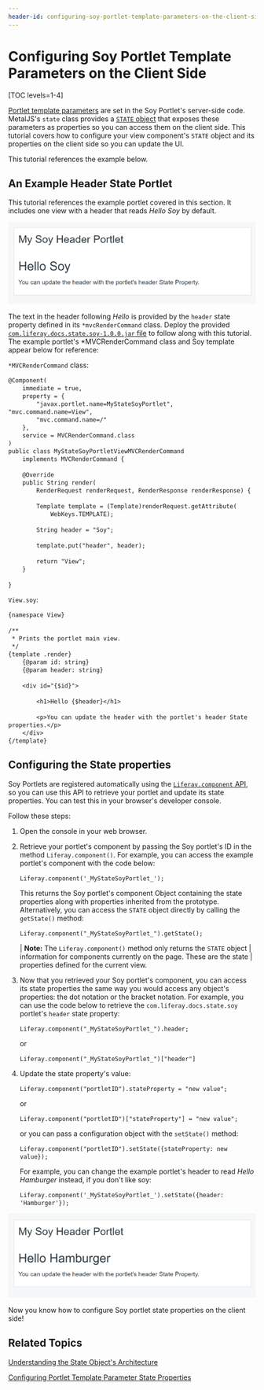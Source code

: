 ```yaml
---
header-id: configuring-soy-portlet-template-parameters-on-the-client-side
---
```


# Configuring Soy Portlet Template Parameters on the Client Side

[TOC levels=1-4]

[Portlet template parameters](/docs/7-0/tutorials/-/knowledge_base/t/creating-a-soy-portlet#using-portlet-template-parameters-in-the-soy-template) 
are set in the Soy Portlet's server-side code. MetalJS's `state` class provides 
a 
[`STATE` object](/docs/7-0/tutorials/-/knowledge_base/t/understanding-the-state-object-architecture) 
that exposes these parameters as properties so you can access them on the client 
side. This tutorial covers how to configure your view component's `STATE` 
object and its properties on the client side so you can update the UI.

This tutorial references the example below.

## An Example Header State Portlet

This tutorial references the example portlet covered in this section. It 
includes one view with a header that reads *Hello Soy* by default.

![Figure 1: The example Soy portlet has a configurable header.](../../../../images/soy-example-portlet-start.png)

The text in the header following *Hello* is provided by the `header` state 
property defined in its `*mvcRenderCommand` class. Deploy the provided 
[`com.liferay.docs.state.soy-1.0.0.jar` file](https://github.com/liferay/liferay-docs/tree/7.0.x/develop/tutorials/code/osgi/modules/com.liferay.docs.state.soy-1.0.0.jar) 
to follow along with this tutorial. The example portlet's *MVCRenderCommand 
class and Soy template appear below for reference:

`*MVCRenderCommand` class:

    @Component(
    	immediate = true,
    	property = {
    		"javax.portlet.name=MyStateSoyPortlet", "mvc.command.name=View",
    		"mvc.command.name=/"
    	},
    	service = MVCRenderCommand.class
    )
    public class MyStateSoyPortletViewMVCRenderCommand
    	implements MVCRenderCommand {

    	@Override
    	public String render(
    		RenderRequest renderRequest, RenderResponse renderResponse) {

    		Template template = (Template)renderRequest.getAttribute(
    			WebKeys.TEMPLATE);

    		String header = "Soy";

    		template.put("header", header);

    		return "View";
    	}

    }

`View.soy`:

    {namespace View}

    /**
     * Prints the portlet main view.
     */
    {template .render}
    	{@param id: string}
    	{@param header: string}

    	<div id="{$id}">

    		<h1>Hello {$header}</h1>

    		<p>You can update the header with the portlet's header State properties.</p>
    	</div>
    {/template}

## Configuring the State properties

Soy Portlets are registered automatically using the 
[`Liferay.component` API](https://github.com/liferay/liferay-portal/blob/7.0.x/modules/apps/foundation/portal-template/portal-template-soy/src/main/resources/com/liferay/portal/template/soy/utils/dependencies/bootstrap.js.tpl), 
so you can use this API to retrieve your portlet and update its state 
properties. You can test this in your browser's developer console.

Follow these steps:

1.  Open the console in your web browser.

2.  Retrieve your portlet's component by passing the Soy portlet's ID in the 
    method `Liferay.component()`. For example, you can access the example 
    portlet's component with the code below:

        Liferay.component('_MyStateSoyPortlet_');
 
    This returns the Soy portlet's component Object containing the state 
    properties along with properties inherited from the prototype. 
    Alternatively, you can access the `STATE` object directly by calling the 
    `getState()` method:

        Liferay.component("_MyStateSoyPortlet_").getState();
 
    | **Note:** The `Liferay.component()` method only returns the `STATE` object
    | information for components currently on the page. These are the state
    | properties defined for the current view.

3.  Now that you retrieved your Soy portlet's component, you can access its 
    state properties the same way you would access any object's properties: the 
    dot notation or the bracket notation. For example, you can use the code 
    below to retrieve the `com.liferay.docs.state.soy` portlet's `header` state 
    property:
    
        Liferay.component("_MyStateSoyPortlet_").header;
 
    or
    
        Liferay.component("_MyStateSoyPortlet_")["header"]

4.  Update the state property's value:

        Liferay.component("portletID").stateProperty = "new value";
 
    or
        
        Liferay.component("portletID")["stateProperty"] = "new value";
 
    or you can pass a configuration object with the `setState()` method:

        Liferay.component("portletID").setState({stateProperty: new value});

    For example, you can change the example portlet's header to read 
    *Hello Hamburger* instead, if you don't like soy:
    
        Liferay.component('_MyStateSoyPortlet_').setState({header: 'Hamburger'});

![Figure 2: You can change the example portlet's header state property on the client side.](../../../../images/soy-example-portlet-fin.png)

Now you know how to configure Soy portlet state properties on the client side!

## Related Topics

[Understanding the State Object's Architecture](/docs/7-0/tutorials/-/knowledge_base/t/understanding-the-state-object-architecture)

[Configuring Portlet Template Parameter State Properties](/docs/7-0/tutorials/-/knowledge_base/t/configuring-portlet-template-parameter-state-properties)
